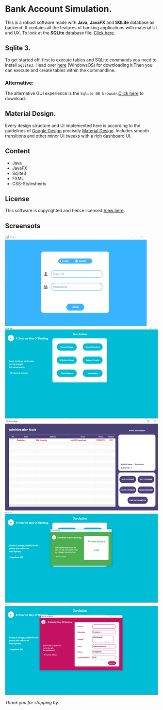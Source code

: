 # Bank Account Simulation.
This is a robust software made with **Java**, **JavaFX** and **SQLite** database as backend. It contains all the features of banking applications with 
material UI and UX. To look at the **SQLite** database file: [Click here](src/main/resources/db).

## Sqlite 3.
To get started off, first to execute tables and SQLite commands you need to install `Sqlite3`. Head over [here](https://www.sqlite.org/2018/sqlite-tools-win32-x86-3220000.zip) (WindowsOS) for downloading it.Then you can execute and create tables within the commandline.
### Alternative:
The alternative GUI experience is the `Sqlite DB browser`.[Click here](http://sqlitebrowser.org/) to download. 

## Material Design.
Every design structure and UI implemented here is according to the guidelines of [Google Design](https://design.google/) precisely [Material Design](https://material.io/).
Includes smooth transitions and other minor UI tweaks with a rich dashboard UI. 

## Content
- Java
- JavaFX
- Sqlite3
- FXML
- CSS-Stylesheets

## License
This software is copyrighted and hence licensed.[View here](LICENSE).

## Screensots
<img src="Images/1.png" height="300"> <img src="Images/2.png" height="300"> <img src="Images/3.png" height="300"> <img src="Images/4.png" height="300"> <img src="Images/5.png" height="300">

_Thank you for stopping by._
